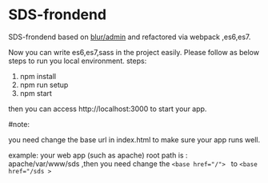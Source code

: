 # SDS-frondend

SDS-frondend based on [blur/admin](https://github.com/akveo/blur-admin)  and refactored via webpack ,es6,es7.

Now you can write es6,es7,sass in the project easily.
Please follow as below steps to run you local environment.
steps:
  1. npm install
  2. npm run setup
  3. npm start

then you can access http://localhost:3000 to start your app.

#note:

you need change the base url in index.html to make sure your app runs well.

example:
    your web app (such as apache) root path is : apache/var/www/sds ,then you need change the
    `<base href="/"> `
    to
    `<base href="/sds >`
